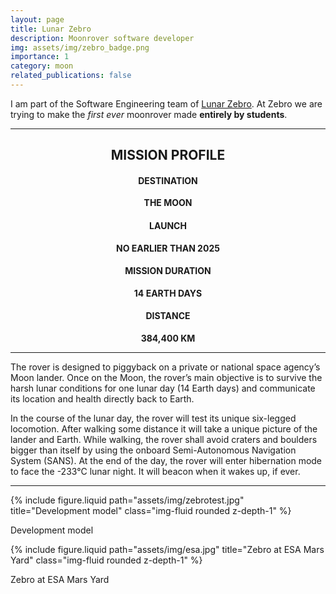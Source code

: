 ```yaml
---
layout: page
title: Lunar Zebro
description: Moonrover software developer
img: assets/img/zebro_badge.png
importance: 1
category: moon
related_publications: false
---
```


I am part of the Software Engineering team of [Lunar Zebro](https://zebro.space/). At Zebro we are trying to make the *first ever* moonrover made **entirely by students**.

---

<center><h2> MISSION PROFILE </h2></center>

<div class="row mt-2">
    <div class="col-sm mt-2 mt-md-0">
        <center>
        <h4>DESTINATION</h4>
        <b>THE MOON</b>
        </center>
    </div>
    <div class="col-sm mt-2 mt-md-0">
        <center>
        <h4>LAUNCH</h4>
        <b>NO EARLIER THAN 2025</b>
        </center>
    </div>
</div>

<div class="row mt-2">
    <div class="col-sm mt-2 mt-md-0">
        <center>
        <h4>MISSION DURATION</h4>
        <b>14 EARTH DAYS</b>
        </center>
    </div>
    <div class="col-sm mt-2 mt-md-0">
        <center>
        <h4>DISTANCE</h4>
        <b>384,400 KM</b>
        </center>
    </div>
</div>


---

The rover is designed to piggyback on a private or national space agency’s Moon lander. Once on the Moon, the rover’s main objective is to survive the harsh lunar conditions for one lunar day (14 Earth days) and communicate its location and health directly back to Earth.

In the course of the lunar day, the rover will test its unique six-legged locomotion. After walking some distance it will take a unique picture of the lander and Earth. While walking, the rover shall avoid craters and boulders bigger than itself by using the onboard Semi-Autonomous Navigation System (SANS). At the end of the day, the rover will enter hibernation mode to face the -233°C lunar night. It will beacon when it wakes up, if ever.

---

{% include figure.liquid path="assets/img/zebrotest.jpg" title="Development model" class="img-fluid rounded z-depth-1" %}
<div class="caption">
    Development model
</div>

{% include figure.liquid path="assets/img/esa.jpg" title="Zebro at ESA Mars Yard" class="img-fluid rounded z-depth-1" %}
<div class="caption">
    Zebro at ESA Mars Yard
</div>